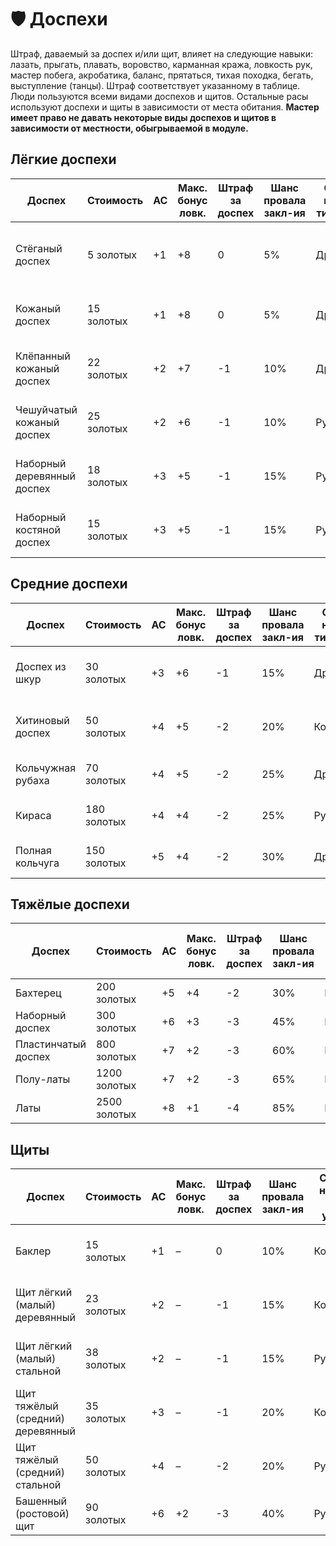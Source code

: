 
# 🛡️ Доспехи
Штраф, даваемый за доспех и/или щит, влияет на следующие навыки: лазать, прыгать, плавать, воровство, карманная кража, ловкость рук, мастер побега, акробатика, баланс, прятаться, тихая походка, бегать, выступление (танцы).
Штраф соответствует указанному в таблице.
Люди пользуются всеми видами доспехов и щитов.
Остальные расы используют доспехи и щиты в зависимости от места обитания.
**Мастер имеет право не давать некоторые виды доспехов и щитов в зависимости от местности, обыгрываемой в модуле.**


## **Лёгкие доспехи**
| **Доспех**                 | **Стоимость** | **AC** | **Макс. бонус ловк.** | **Штраф за доспех** | **Шанс провала закл-ия** | **Самый низкий тип урона** | **Самый высокий тип урона** | **Распространение**                                | **Использование**                                       |
| -------------------------- | ------------- | ------ | --------------------- | ------------------- | ------------------------ | -------------------------- | --------------------------- | -------------------------------------------------- | ------------------------------------------------------- |
| Стёганый доспех            | 5 золотых     | +1     | +8                    | 0                   | 5%                       | Дробящий                   | Рубяще-колющий              | Везде, кроме морских побережий и островов, пустыни | Воин, варвар, вор, следопыт, бард, паладин              |
| Кожаный доспех             | 15 золотых    | +1     | +8                    | 0                   | 5%                       | Дробящий                   | Рубяще-колющий              | Везде, кроме гор, пустыни                          | Варвар, бард, воин, друид, жрец, паладин, вор, следопыт | 
| Клёпанный кожаный доспех   | 22 золотых    | +2     | +7                    | -1                  | 10%                      | Дробящий                   | Рубяще-колющий              | Везде, кроме гор, пустыни                          | Варвар, бард, воин, жрец, паладин, вор, следопыт        |
| Чешуйчатый кожаный доспех  | 25 золотых    | +2     | +6                    | -1                  | 10%                      | Рубящий                    | Дробяще-колющий             | Горы, морские побережья, пустыни                   | Варвар, бард, воин, друид, жрец, паладин, вор, следопыт |
| Наборный деревянный доспех | 18 золотых    | +3     | +5                    | -1                  | 15%                      | Рубящий                    | Дробяще-колющий             | Леса, болота, морские побережья                    | Варвар, бард, воин, друид, жрец, паладин, вор, следопыт |
| Наборный костяной доспех   | 15 золотых    | +3     | +5                    | -1                  | 15%                      | Рубящий                    | Дробяще-колющий             | Горы, равнины, пустыни                             | Варвар, бард, воин, друид, жрец, паладин, вор, следопыт |

## **Средние доспехи** 
| **Доспех**        | **Стоимость** | **AC** | **Макс. бонус ловк.** | **Штраф за доспех** | **Шанс провала закл-ия** | **Самый низкий тип урона** | **Самый высокий тип урона** | **Распространение**                      | **Использование**                                       |     
| ----------------- | ------------- | ------ | --------------------- | ------------------- | ------------------------ | -------------------------- | --------------------------- | ---------------------------------------- | ------------------------------------------------------- | 
| Доспех из шкур    | 30 золотых    | +3     | +6                    | -1                  | 15%                      | Дробящий                   | Рубяще-колющий              | Леса, горы, пустыни                      | Варвар, бард, воин, друид, жрец, паладин, вор, следопыт |     
| Хитиновый доспех  | 50 золотых    | +4     | +5                    | -2                  | 20%                      | Колющий                    | Рубяще-дробящий             | Горы, болота, морские побережья, пустыни | Варвар, бард, воин, друид, жрец, вор, следопыт          |     
| Кольчужная рубаха | 70 золотых    | +4     | +5                    | -2                  | 25%                      | Дробящий                   | Рубяще-колющий              | Горы, леса, равнины                      | Варвар, бард, жрец, воин, паладин                       |     
| Кираса            | 180 золотых   | +4     | +4                    | -2                  | 25%                      | Рубящий                    | Дробяще-колющий             | Горы, леса, равнины                      | Варвар, бард, воин, жрец, паладин                       |     
| Полная кольчуга   | 150 золотых   | +5     | +4                    | -2                  | 30%                      | Дробящий                   | Рубяще-колющий              | Горы, леса, равнины                      | Варвар, бард, воин, жрец, паладин                       |     

## **Тяжёлые доспехи**
| **Доспех**                       | **Стоимость** | **AC** | **Макс. бонус ловк.** | **Штраф за доспех** | **Шанс провала закл-ия** | **Самый низкий тип урона** | **Самый высокий тип урона** | **Распространение**   | **Использование**                                  |
| -------------------------------- | ------------- | ------ | --------------------- | ------------------- | ------------------------ | -------------------------- | --------------------------- | --------------------- | -------------------------------------------------- |
| Бахтерец                         | 200 золотых   | +5     | +4                    | -2                  | 30%                      | Рубящий                    | Дробяще-колющий             | Горы, леса, равнины   | Воин, жрец, паладин                                |
| Наборный доспех                  | 300 золотых   | +6     | +3                    | -3                  | 45%                      | Колющий                    | Рубяще-дробящий             | Леса, равнины         | Воин, жрец, паладин                                |
| Пластинчатый доспех              | 800 золотых   | +7     | +2                    | -3                  | 60%                      | Рубящий                    | Дробяще-колющий             | Леса, равнины         | Воин, жрец, паладин                                |
| Полу-латы                        | 1200 золотых  | +7     | +2                    | -3                  | 65%                      | Рубящий                    | Дробяще-колющий             | Равнины               | Воин, жрец, паладин                                |
| Латы                             | 2500 золотых  | +8     | +1                    | -4                  | 85%                      | Рубящий                    | Дробяще-колющий             | Равнины               | Воин, жрец, паладин                                |

## **Щиты** 
| **Доспех**                       | **Стоимость** | **AC** | **Макс. бонус ловк.** | **Штраф за доспех** | **Шанс провала закл-ия** | **Самый низкий тип урона** | **Самый высокий тип урона** | **Распространение**   | **Использование**                                  |
| -------------------------------- | ------------- | ------ | --------------------- | ------------------- | ------------------------ | -------------------------- | --------------------------- | --------------------- | -------------------------------------------------- |
| Баклер                           | 15 золотых    | +1     | –                     | 0                   | 10%                      | Колющий                    | Дробяще-рубящий             | Везде                 | Варвар, бард, воин, друид, жрец, паладин, следопыт |
| Щит лёгкий (малый) деревянный    | 23 золотых    | +2     | –                     | -1                  | 15%                      | Колющий                    | Рубяще-дробящий             | Леса, равнины, болота | Варвар, бард, воин, друид, жрец, паладин, следопыт |
| Щит лёгкий (малый) стальной      | 38 золотых    | +2     | –                     | -1                  | 15%                      | Рубящий                    | Дробяще-колющий             | Горы, леса, равнины   | Варвар, бард, воин, жрец, паладин, следопыт        |
| Щит тяжёлый (средний) деревянный | 35 золотых    | +3     | –                     | -1                  | 20%                      | Колющий                    | Рубяще-дробящий             | Леса, равнины, болота | Варвар, бард, воин, друид, жрец, паладин, следопыт |
| Щит тяжёлый (средний) стальной   | 50 золотых    | +4     | –                     | -2                  | 20%                      | Рубящий                    | Дробяще-колющий             | Леса, равнины, горы   | Варвар, бард, воин, жрец, паладин, следопыт        |
| Башенный (ростовой) щит          | 90 золотых    | +6     | +2                    | -3                  | 40%                      | Рубящий                    | Дробяще-колющий             | Леса, равнины         | Воин                                               |

